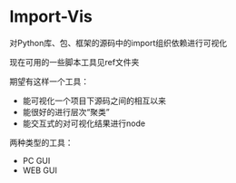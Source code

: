 # Import-Vis
对Python库、包、框架的源码中的import组织依赖进行可视化

现在可用的一些脚本工具见ref文件夹

期望有这样一个工具：

+ 能可视化一个项目下源码之间的相互以来
+ 能很好的进行层次“聚类”
+ 能交互式的对可视化结果进行node

两种类型的工具：

+ PC GUI
+ WEB GUI
